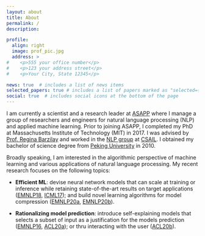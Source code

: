 ```yaml
---
layout: about
title: About
permalink: /
description:

profile:
  align: right
  image: prof_pic.jpg
  address: >
#    <p>555 your office number</p>
#    <p>123 your address street</p>
#    <p>Your City, State 12345</p>

news: true  # includes a list of news items
selected_papers: true # includes a list of papers marked as "selected={true}"
social: true  # includes social icons at the bottom of the page
---
```


I am currently a scientist and a research leader at [ASAPP](https://www.asapp.com/) where I manage a group of researchers and engineers for natural language processing (NLP) and applied machine learning. 
Prior to joining ASAPP, I completed my PhD at Massachusetts Institute of Technology (MIT) in 2017. I was advised by [Prof. Regina Barzilay](https://www.regina.csail.mit.edu/) and worked in the [NLP group](http://nlp.csail.mit.edu/) at [CSAIL](http://www.csail.mit.edu/).
I obtained my bachelor of science degree from [Peking University](http://english.pku.edu.cn/) in 2010.



Broadly speaking, I am interested in the algorithmic perspective of machine learning and various applications of natural language processing. My recent research focuses on the following topics:
- **Efficient ML**: devise neural network models that can scale at training or inference while retaining state-of-the-art results on target applications ([EMNLP18](https://arxiv.org/pdf/1709.02755.pdf), [ICML17](https://arxiv.org/pdf/1705.09037)); and build novel learning algorithms for model compression ([EMNLP20a](https://www.aclweb.org/anthology/2020.emnlp-main.496.pdf), [EMNLP20b](https://www.aclweb.org/anthology/2020.emnlp-main.494.pdf)).

- **Rationalizing model prediction**: introduce self-explaining models that selects a subset of input as a justification for the models prediction ([EMNLP16](https://people.csail.mit.edu/taolei/papers/emnlp16_rationale.pdf), [ACL20a](https://arxiv.org/pdf/2005.13111.pdf)); or thru interacting with the user ([ACL20b](https://www.aclweb.org/anthology/2020.acl-main.237.pdf)).


